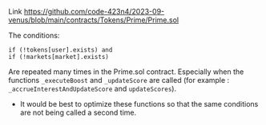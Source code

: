 Link https://github.com/code-423n4/2023-09-venus/blob/main/contracts/Tokens/Prime/Prime.sol

The conditions:
```
if (!tokens[user].exists) and 
if (!markets[market].exists)
```
Are repeated many times in the Prime.sol contract. Especially when the functions `_executeBoost` and `_updateScore` are called (for example : `_accrueInterestAndUpdateScore` and `updateScores`). 

- It would be best to optimize these functions so that the same conditions are not being called a second time.